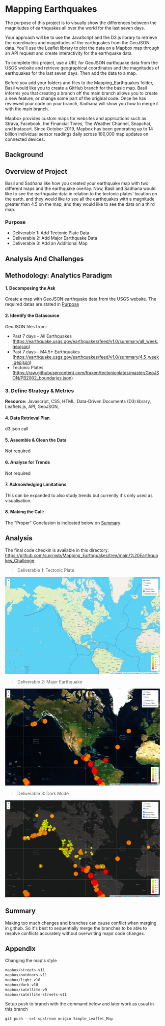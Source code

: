 # Mapping Earthquakes

The purpose of this project is to visually show the differences between the magnitudes of earthquakes all over the world for the last seven days.

Your approach will be to use the JavaScript and the D3.js library to retrieve the coordinates and magnitudes of the earthquakes from the GeoJSON data. You'll use the Leaflet library to plot the data on a Mapbox map through an API request and create interactivity for the earthquake data.

To complete this project, use a URL for GeoJSON earthquake data from the USGS website and retrieve geographical coordinates and the magnitudes of earthquakes for the last seven days. Then add the data to a map.

Before you add your folders and files to the Mapping_Earthquakes folder, Basil would like you to create a GitHub branch for the basic map. Basil informs you that creating a branch off the main branch allows you to create a new feature, or change some part of the original code. Once he has reviewed your code on your branch, Sadhana will show you how to merge it with the main branch.

Mapbox provides custom maps for websites and applications such as Strava, Facebook, the Financial Times, The Weather Channel, Snapchat, and Instacart. Since October 2019, Mapbox has been generating up to 14 billion individual sensor readings daily across 100,000 map updates on connected devices.

## Background

## Overview of Project

Basil and Sadhana like how you created your earthquake map with two different maps and the earthquake overlay. Now, Basil and Sadhana would like to see the earthquake data in relation to the tectonic plates’ location on the earth, and they would like to see all the earthquakes with a magnitude greater than 4.5 on the map, and they would like to see the data on a third map.

### Purpose

- Deliverable 1: Add Tectonic Plate Data
- Deliverable 2: Add Major Earthquake Data
- Deliverable 3: Add an Additional Map

## Analysis And Challenges

## Methodology: Analytics Paradigm

#### 1. Decomposing the Ask
Create a map with GeoJSON earthquake data from the USGS website. The required datas are stated in [Purpose](#purpose)

#### 2. Identify the Datasource
GeoJSON files from:
* Past 7 days - All Earthquakes (https://earthquake.usgs.gov/earthquakes/feed/v1.0/summary/all_week.geojson)
* Past 7 days - M4.5+ Earthquakes (https://earthquake.usgs.gov/earthquakes/feed/v1.0/summary/4.5_week.geojson)
* Tectonic Plates (https://raw.githubusercontent.com/fraxen/tectonicplates/master/GeoJSON/PB2002_boundaries.json)

### 3. Define Strategy & Metrics
**Resource:** Javascript, CSS, HTML, Data-Driven Documents (D3) library, Leaflets.js, API, GeoJSON,

#### 4. Data Retrieval Plan
d3.json call

#### 5. Assemble & Clean the Data
Not required

#### 6. Analyse for Trends
Not required

#### 7. Acknowledging Limitations
This can be expanded to also study trends but currently it's only used as visualisation.

#### 8. Making the Call:
The "Proper" Conclusion is indicated below on [Summary](#summary)

## Analysis

The final code checkin is available in this directory: https://github.com/suyinwb/Mapping_Earthquakes/tree/main/%20Earthquakes_Challenge

>Deliverable 1: Tectonic Plate

![Tectonic Plate](resources/tectonic.png)


>Deliverable 2: Major Earthquake

![Major Earthquake](resources/majorEQ.png)

>Deliverable 3: Dark Mode

![Dark Mode](resources/dark.png)

## Summary
Making too much changes and branches can cause conflict when merging in github. So it's best to sequentially merge the branches to be able to resolve conflicts accurately without overwriting major code changes.

## Appendix

Changing the map's style

```
mapbox/streets-v11
mapbox/outdoors-v11
mapbox/light-v10
mapbox/dark-v10
mapbox/satellite-v9
mapbox/satellite-streets-v11
```

Setup push to branch with the command below and later work as usual in this branch
```
git push --set-upstream origin Simple_Leaflet_Map
```
